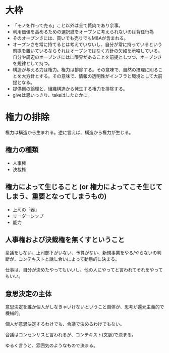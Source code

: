 # 大枠

- 「モノを作って売る」こと以外は全て贅肉であり余事。
- 利用価値を高めるための選択肢をオープンに考えられないのは背任行為
- そのオープンさには、買いでも売りでもM&Aが含まれる。
- オープンさを常に持てるとは考えていないし、自分が常に持っているという前提を置いているならそれはオープンではなく方針の欠如を示唆している。自分や周辺のオープンさにはに限界があることを前提としつつ、オープンさを規律として持つ。
- 構造が与える力は権力。権力は排除する。その意味で、自然の摂理に則ることを大方針とする。その意味で、情報の透明性がインフラと環境として大前提となる。
- 提供側の論理と、組織構造から発生する権力を排除する。
- giveは思いっきり、takeはしたたかに。


# 権力の排除

権力は構造から生まれる。逆に言えば、構造から権力が生じる。

## 権力の種類

- 人事権
- 決裁権

## 権力によって生じること (or 権力によってこそ生じてしまう、重要となってしまうもの)

- 上司の「器」
- リーダーシップ
- 能力

## 人事権および決裁権を無くすということ

稟議をしない、上司部下がいない、予算がない、新規事業をやる/やらないの判断が、コンテキストと話し合いによって動態的に決まる。

仕事は、自分が決めたやってもいいし、他の人にやってと言われてそれをやってもいい。

## 意思決定の主体

意思決定を誰か個人がしなきゃいけないということ自体が、思考が還元主義的で機械的。

個人が意思決定するわけでも、合議で決めるわけでもない。

合議はコンセンサスと言われるが、コンテキスト(文脈)で決まる。

ゆるく言うと、雰囲気のようなもので決まる。
